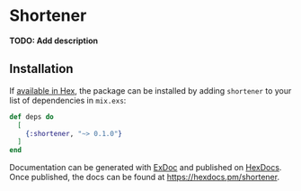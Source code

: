 # Shortener

**TODO: Add description**

## Installation

If [available in Hex](https://hex.pm/docs/publish), the package can be installed
by adding `shortener` to your list of dependencies in `mix.exs`:

```elixir
def deps do
  [
    {:shortener, "~> 0.1.0"}
  ]
end
```

Documentation can be generated with [ExDoc](https://github.com/elixir-lang/ex_doc)
and published on [HexDocs](https://hexdocs.pm). Once published, the docs can
be found at <https://hexdocs.pm/shortener>.

